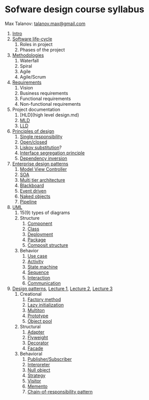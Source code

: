 # Sofware design course syllabus

Max Talanov: talanov.max@gmail.com

1. [Intro](intro.md)
1. [Software life-cycle](software_lifecycle.md)
    1. Roles in project
    1. Phases of the project
1. [Methodologies](methodologies.md)
    1. Waterfall
    1. Spiral
    1. Agile
    1. Agile/Scrum
1. [Requirements](requirements.md)
    1. Vision
    1. Business requirements
    1. Functional requirements
    1. Non-functional requirements
1. Project documentation
    1. [HLD](high level design.md)
    1. [MLD](mid%20level%20design.md#mid-level-design)
    1. [LLD](mid%20level%20design.md#low-level-design)
1. [Principles of design](https://en.wikipedia.org/wiki/SOLID_(object-oriented_design) )
    1. [Single responsibility](https://en.wikipedia.org/wiki/Single_responsibility_principle)
    1. [Open/closed](https://en.wikipedia.org/wiki/Open/closed_principle)
    1. [Liskov substitution](https://en.wikipedia.org/wiki/Liskov_substitution_principle)?
    1. [Interface segregation principle](https://en.wikipedia.org/wiki/Interface_segregation_principle)
    1. [Dependency inversion](https://en.wikipedia.org/wiki/Dependency_inversion_principle)
1. [Enterprise design patterns](edp.md)
    1. [Model View Controller](https://en.wikipedia.org/wiki/Model%E2%80%93view%E2%80%93controller)
    1. [SOA](https://en.wikipedia.org/wiki/Service-oriented_architecture)
    1. [Multi tier architecture](https://en.wikipedia.org/wiki/Multitier_architecture)
    1. [Blackboard](https://en.wikipedia.org/wiki/Blackboard_system)
    1. [Event driven](https://en.wikipedia.org/wiki/Event-driven_architecture)
    1. [Naked objects](https://en.wikipedia.org/wiki/Naked_objects)
    1. [Pipeline](https://en.wikipedia.org/wiki/Pipe_and_filter_architecture)
1. [UML](uml.md)
    1. 15(9) types of diagrams
    1. Structure
        1. [Component](Component_diagram.md)
        1. [Class](class_diagram.md)
        1. [Deployment](deployment.md)
        1. [Package](package_diagram.md)
        1. [Composit structure](composit.md)
    1. Behavior
        1. [Use case](use_case.md)
        1. [Activity](activity_diagram.md)
        1. [State machine](state_machine_diagram.md)
        1. [Sequence](sequence_diagram.md)
        1. [Interaction](interaction.md)
        1. [Communication](communication_diagram.md)
1. [Design patterns](https://en.wikipedia.org/wiki/Software_design_pattern), [Lecture 1](design_patterns_1.md), [Lecture 2](design_patterns_2.md), [Lecture 3](design_patterns_3.md)
    1. Creational
        1. [Factory method](https://en.wikipedia.org/wiki/Factory_method) 
        1. [Lazy initialization](https://en.wikipedia.org/wiki/Lazy_initialization)
        1. [Multiton](https://en.wikipedia.org/wiki/Multiton_pattern)
        1. [Prototype](https://en.wikipedia.org/wiki/Prototype_pattern)
        1. [Object pool](https://en.wikipedia.org/wiki/Object_pool_pattern)
    1. Structural
        1. [Adapter](https://en.wikipedia.org/wiki/Adapter_pattern)
        1. [Flyweight](https://en.wikipedia.org/wiki/Flyweight_pattern)
        1. [Decorator](https://en.wikipedia.org/wiki/Decorator_pattern)
        1.  [Facade](https://en.wikipedia.org/wiki/Facade_pattern)
    1. Behavioral
        1. [Publisher/Subscriber](https://en.wikipedia.org/wiki/Publish/subscribe)
        1. [Interpreter](https://en.wikipedia.org/wiki/Interpreter_pattern)
        1. [Null object](https://en.wikipedia.org/wiki/Null_Object_pattern)
        1. [Strategy](https://en.wikipedia.org/wiki/Strategy_pattern)
        1. [Visitor](https://en.wikipedia.org/wiki/Visitor_pattern)
        1. [Memento](https://en.wikipedia.org/wiki/Memento_pattern)
        1. [Chain-of-responsibility pattern](https://en.wikipedia.org/wiki/Chain_of_responsibility_pattern)
